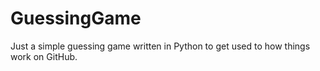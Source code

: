 # GuessingGame
Just a simple guessing game written in Python to get used to how things work on GitHub.
